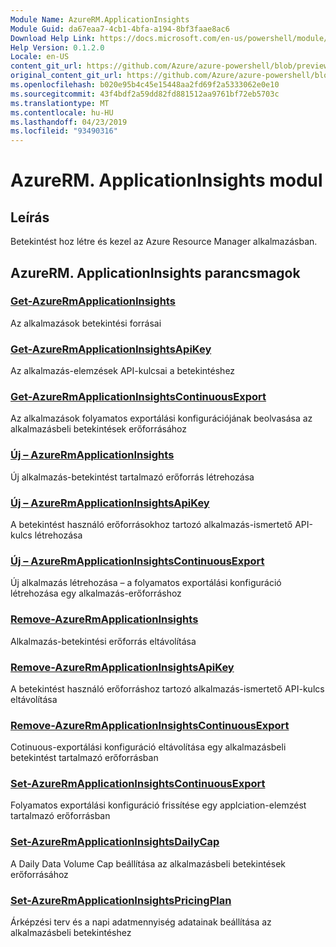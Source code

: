 ```yaml
---
Module Name: AzureRM.ApplicationInsights
Module Guid: da67eaa7-4cb1-4bfa-a194-8bf3faae8ac6
Download Help Link: https://docs.microsoft.com/en-us/powershell/module/azurerm.applicationinsights
Help Version: 0.1.2.0
Locale: en-US
content_git_url: https://github.com/Azure/azure-powershell/blob/preview/src/ResourceManager/ApplicationInsights/Commands.ApplicationInsights/help/AzureRM.ApplicationInsights.md
original_content_git_url: https://github.com/Azure/azure-powershell/blob/preview/src/ResourceManager/ApplicationInsights/Commands.ApplicationInsights/help/AzureRM.ApplicationInsights.md
ms.openlocfilehash: b020e95b4c45e15448aa2fd69f2a5333062e0e10
ms.sourcegitcommit: 43f4bdf2a59dd82fd881512aa9761bf72eb5703c
ms.translationtype: MT
ms.contentlocale: hu-HU
ms.lasthandoff: 04/23/2019
ms.locfileid: "93490316"
---
```

# AzureRM. ApplicationInsights modul
## Leírás
Betekintést hoz létre és kezel az Azure Resource Manager alkalmazásban.

## AzureRM. ApplicationInsights parancsmagok
### [Get-AzureRmApplicationInsights](Get-AzureRmApplicationInsights.md)
Az alkalmazások betekintési forrásai

### [Get-AzureRmApplicationInsightsApiKey](Get-AzureRmApplicationInsightsApiKey.md)
Az alkalmazás-elemzések API-kulcsai a betekintéshez

### [Get-AzureRmApplicationInsightsContinuousExport](Get-AzureRmApplicationInsightsContinuousExport.md)
Az alkalmazások folyamatos exportálási konfigurációjának beolvasása az alkalmazásbeli betekintések erőforrásához

### [Új – AzureRmApplicationInsights](New-AzureRmApplicationInsights.md)
Új alkalmazás-betekintést tartalmazó erőforrás létrehozása

### [Új – AzureRmApplicationInsightsApiKey](New-AzureRmApplicationInsightsApiKey.md)
A betekintést használó erőforrásokhoz tartozó alkalmazás-ismertető API-kulcs létrehozása

### [Új – AzureRmApplicationInsightsContinuousExport](New-AzureRmApplicationInsightsContinuousExport.md)
Új alkalmazás létrehozása – a folyamatos exportálási konfiguráció létrehozása egy alkalmazás-erőforráshoz

### [Remove-AzureRmApplicationInsights](Remove-AzureRmApplicationInsights.md)
Alkalmazás-betekintési erőforrás eltávolítása

### [Remove-AzureRmApplicationInsightsApiKey](Remove-AzureRmApplicationInsightsApiKey.md)
A betekintést használó erőforráshoz tartozó alkalmazás-ismertető API-kulcs eltávolítása

### [Remove-AzureRmApplicationInsightsContinuousExport](Remove-AzureRmApplicationInsightsContinuousExport.md)
Cotinuous-exportálási konfiguráció eltávolítása egy alkalmazásbeli betekintést tartalmazó erőforrásban

### [Set-AzureRmApplicationInsightsContinuousExport](Set-AzureRmApplicationInsightsContinuousExport.md)
Folyamatos exportálási konfiguráció frissítése egy applciation-elemzést tartalmazó erőforrásban

### [Set-AzureRmApplicationInsightsDailyCap](Set-AzureRmApplicationInsightsDailyCap.md)
A Daily Data Volume Cap beállítása az alkalmazásbeli betekintések erőforrásához

### [Set-AzureRmApplicationInsightsPricingPlan](Set-AzureRmApplicationInsightsPricingPlan.md)
Árképzési terv és a napi adatmennyiség adatainak beállítása az alkalmazásbeli betekintéshez

